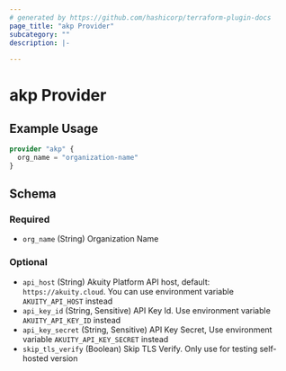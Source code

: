 ```yaml
---
# generated by https://github.com/hashicorp/terraform-plugin-docs
page_title: "akp Provider"
subcategory: ""
description: |-
  
---
```


# akp Provider



## Example Usage

```terraform
provider "akp" {
  org_name = "organization-name"
}
```

<!-- schema generated by tfplugindocs -->
## Schema

### Required

- `org_name` (String) Organization Name

### Optional

- `api_host` (String) Akuity Platform API host, default: `https://akuity.cloud`. You can use environment variable `AKUITY_API_HOST` instead
- `api_key_id` (String, Sensitive) API Key Id. Use environment variable `AKUITY_API_KEY_ID` instead
- `api_key_secret` (String, Sensitive) API Key Secret, Use environment variable `AKUITY_API_KEY_SECRET` instead
- `skip_tls_verify` (Boolean) Skip TLS Verify. Only use for testing self-hosted version
